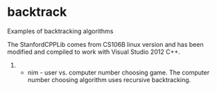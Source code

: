 backtrack
=========
Examples of backtracking algorithms

The StanfordCPPLib comes from CS106B linux version and has been modified and compiled to work with 
Visual Studio 2012 C++.

1. - nim - user vs. computer number choosing game.  The computer number choosing algorithm uses recursive backtracking.
